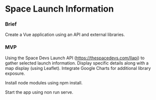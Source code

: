 # Space Launch Information

### Brief

Create a Vue application using an API and external libraries. 

### MVP
Using the Space Devs Launch API (https://thespacedevs.com/llapi) to gather selected launch information. 
Display specific details along with a map display (using Leaflet). 
Integrate Google Charts for additional library exposure. 

Install node modules using npm install. 

Start the app using non run serve. 
